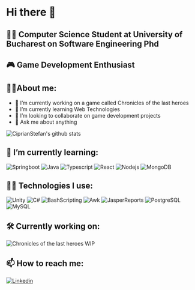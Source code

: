 # Hi there 👋

<!--
**CiprianStefan/CiprianStefan** is a ✨ _special_ ✨ repository because its `README.md` (this file) appears on your GitHub profile.

Here are some ideas to get you started:

- 🔭 I’m currently working on ...
- 🌱 I’m currently learning ...
- 👯 I’m looking to collaborate on ...
- 🤔 I’m looking for help with ...
- 💬 Ask me about ...
- 📫 How to reach me: ...
- 😄 Pronouns: ...
- ⚡ Fun fact: ...
-->


## 👨‍🎓 Computer Science Student at University of Bucharest on Software Engineering Phd ##

## 🎮 Game Development Enthusiast ##

## 🐱‍💻About me: ##

- 🔭 I’m currently working on a game called Chronicles of the last heroes
- 🌱 I’m currently learning Web Technologies
- 👯 I’m looking to collaborate on game development projects
- 💬 Ask me about anything


![CiprianStefan's github stats](https://github-readme-stats.vercel.app/api?username=CiprianStefan&show_icons=true&theme=radical)

## 🌱 I’m currently learning: ##

![Springboot](https://img.shields.io/badge/Springboot-white?style=for-the-badge&logo=springboot)
![Java](https://img.shields.io/badge/Java-white?style=for-the-badge&logo=java)
![Typescript](https://img.shields.io/badge/Typescript-white?style=for-the-badge&logo=typescript)
![React](https://img.shields.io/badge/React-white?style=for-the-badge&logo=react)
![Nodejs](https://img.shields.io/badge/Nodejs-white?style=for-the-badge&logo=node.js)
![MongoDB](https://img.shields.io/badge/MongoDB-white?style=for-the-badge&logo=mongodb)

## 👨‍💻 Technologies I use: ##

![Unity](https://img.shields.io/badge/Unity-white?style=for-the-badge&logo=unity)
![C#](https://img.shields.io/badge/C%23-white?style=for-the-badge&logo=c-sharp)
![BashScripting](https://img.shields.io/badge/BashScripting-white?style=for-the-badge&logo=gnu-bash)
![Awk](https://img.shields.io/badge/Awk-white?style=for-the-badge&logo=gnu-awk)
![JasperReports](https://img.shields.io/badge/JasperReports-white?style=for-the-badge&logo=jasperreports)
![PostgreSQL](https://img.shields.io/badge/PostgreSQL-white?style=for-the-badge&logo=postgresql)
![MySQL](https://img.shields.io/badge/MySQL-white?style=for-the-badge&logo=mysql)

## 🛠 Currently working on: ##

![Chronicles of the last heroes](https://img.shields.io/badge/Chronicles%20of%20the%20last%20heroes-white?style=for-the-badge&logo=unity) WIP

## 📫 How to reach me: ##

[![Linkedin][1.1]][1]

[1.1]: https://img.shields.io/badge/LinkedIn-white?style=for-the-badge&logo=linkedin&logoColor=blue

[1]: https://www.linkedin.com/in/stefan-ciprian-barbu-822454257/

